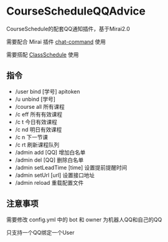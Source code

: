 # CourseScheduleQQAdvice
CourseSchedule的配套QQ通知插件，基于Mirai2.0

需要配合 Mirai 插件 [chat-command](https://github.com/project-mirai/chat-command) 使用

需要搭配 [ClassSchedule](https://github.com/mashirot/CourseSchedule) 使用

## 指令
- /user bind [学号] apitoken
- /u unbind [学号]
- /course all 所有课程
- /c eff 所有有效课程
- /c t 今日有效课程
- /c nd 明日有效课程
- /c n 下一节课
- /c rt 刷新课程队列
- /admin add [QQ] 增加白名单
- /admin del [QQ] 删除白名单
- /admin setLeadTime [time] 设置提前提醒时间
- /admin setUrl [url] 设置接口地址
- /admin reload 重载配置文件

## 注意事项
需要修改 config.yml 中的 bot 和 owner 为机器人QQ和自己的QQ

只支持一个QQ绑定一个User
